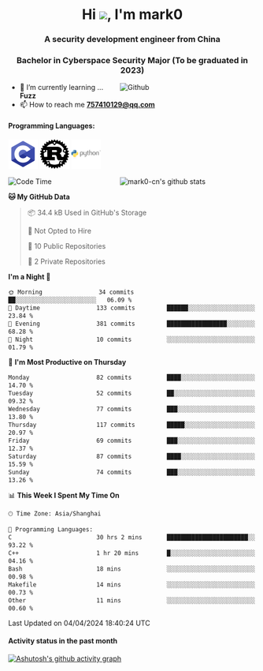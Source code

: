 <h1 align="center">Hi <img src="https://raw.githubusercontent.com/iampavangandhi/iampavangandhi/master/gifs/Hi.gif" width="30px">, I'm mark0</h1>

<h3 align="center">A security development engineer from China</h3>
<h3 align="center">Bachelor in Cyberspace Security Major (To be graduated in 2023)</h3>

<img width="55%" align="right" alt="Github" src="https://raw.githubusercontent.com/onimur/.github/master/.resources/git-header.svg" />

<!-- - 🔭 I’m currently working on **vKarma Webapp** -->
<!-- - 💬 Ask me about ... **Web Develpoment** -->
<!-- - 😄 Employement ... **Open for intern opportunities** -->
<!-- - ⚡ Fun fact ... **Anime**❤ -->
- 🌱 I’m currently learning ... **Fuzz**
- 📫 How to reach me **757410129@qq.com**
<!-- - 📨 Or reach me **757410129@qq.com** -->

<h4>Programming Languages: </h4>
<p align="left">
 <img style="margin: auto;" src="https://raw.githubusercontent.com/sachinverma53121/sachinverma53121/master/icons/c.png" alt=c width="60" height="60"/>
 <img style="margin: auto;" src="https://raw.githubusercontent.com/mark0-cn/blog_img/master/img/202309031232124.png" alt=cplusplus width="60" height="60"/>
 <img style="margin: auto;" src="https://raw.githubusercontent.com/sachinverma53121/sachinverma53121/master/icons/python.png" alt=python width="60" height="60"/>
</p>


<img width="55%" align="right" alt="mark0-cn's github stats" src="https://github-readme-stats.vercel.app/api?username=mark0-cn&show_icons=true&hide_border=true" />

<!--START_SECTION:waka-->
![Code Time](http://img.shields.io/badge/Code%20Time-1%2C851%20hrs%2042%20mins-blue)

**🐱 My GitHub Data** 

> 📦 34.4 kB Used in GitHub's Storage 
 > 
> 🚫 Not Opted to Hire
 > 
> 📜 10 Public Repositories 
 > 
> 🔑 2 Private Repositories 
 > 
**I'm a Night 🦉** 

```text
🌞 Morning                34 commits          ██░░░░░░░░░░░░░░░░░░░░░░░   06.09 % 
🌆 Daytime                133 commits         ██████░░░░░░░░░░░░░░░░░░░   23.84 % 
🌃 Evening                381 commits         █████████████████░░░░░░░░   68.28 % 
🌙 Night                  10 commits          ░░░░░░░░░░░░░░░░░░░░░░░░░   01.79 % 
```
📅 **I'm Most Productive on Thursday** 

```text
Monday                   82 commits          ████░░░░░░░░░░░░░░░░░░░░░   14.70 % 
Tuesday                  52 commits          ██░░░░░░░░░░░░░░░░░░░░░░░   09.32 % 
Wednesday                77 commits          ███░░░░░░░░░░░░░░░░░░░░░░   13.80 % 
Thursday                 117 commits         █████░░░░░░░░░░░░░░░░░░░░   20.97 % 
Friday                   69 commits          ███░░░░░░░░░░░░░░░░░░░░░░   12.37 % 
Saturday                 87 commits          ████░░░░░░░░░░░░░░░░░░░░░   15.59 % 
Sunday                   74 commits          ███░░░░░░░░░░░░░░░░░░░░░░   13.26 % 
```


📊 **This Week I Spent My Time On** 

```text
🕑︎ Time Zone: Asia/Shanghai

💬 Programming Languages: 
C                        30 hrs 2 mins       ███████████████████████░░   93.22 % 
C++                      1 hr 20 mins        █░░░░░░░░░░░░░░░░░░░░░░░░   04.16 % 
Bash                     18 mins             ░░░░░░░░░░░░░░░░░░░░░░░░░   00.98 % 
Makefile                 14 mins             ░░░░░░░░░░░░░░░░░░░░░░░░░   00.73 % 
Other                    11 mins             ░░░░░░░░░░░░░░░░░░░░░░░░░   00.60 % 
```


 Last Updated on 04/04/2024 18:40:24 UTC
<!--END_SECTION:waka-->

<h4>Activity status in the past month</h4>

[![Ashutosh's github activity graph](https://github-readme-activity-graph.vercel.app/graph?username=mark0-cn&theme=dracula)](https://github.com/ashutosh00710/github-readme-activity-graph)

<!--
**mark0-cn/mark0-cn** is a ✨ _special_ ✨ repository because its `README.md` (this file) appears on your GitHub profile.

Here are some ideas to get you started:

- 🔭 I’m currently working on ...
- 🌱 I’m currently learning ...
- 👯 I’m looking to collaborate on ...
- 🤔 I’m looking for help with ...
- 💬 Ask me about ...
- 📫 How to reach me: ...
- 😄 Pronouns: ...
- ⚡ Fun fact: ...
-->
